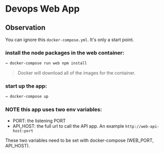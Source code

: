 # Devops Web App


## Observation

You can ignore this `docker-compose.yml`. It's only a start point.

### install the node packages in the web container:
```sh
→ docker-compose run web npm install
```
> Docker will download all of the images for the container.

### start up the app:
```sh
→ docker-compose up
```

###  NOTE this app uses two env variables:

- PORT: the listening PORT
- API_HOST: the full url to call the API app. An example `http://web-api-host:port`

These two variables need to be set with docker-compose (WEB_PORT, API_HOST).
